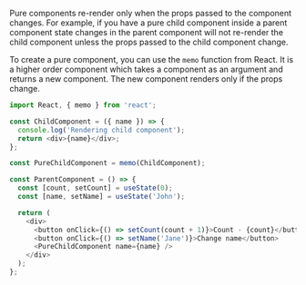 Pure components re-render only when the props passed to the component changes. For example, if you have a pure child component inside a parent component state changes in the parent component will not re-render the child component unless the props passed to the child component change.

To create a pure component, you can use the `memo` function from React. It is a higher order component which takes a component as an argument and returns a new component. The new component renders only if the props change.

```javascript
import React, { memo } from 'react';

const ChildComponent = ({ name }) => {
  console.log('Rendering child component');
  return <div>{name}</div>;
};

const PureChildComponent = memo(ChildComponent);

const ParentComponent = () => {
  const [count, setCount] = useState(0);
  const [name, setName] = useState('John');

  return (
    <div>
      <button onClick={() => setCount(count + 1)}>Count - {count}</button>
      <button onClick={() => setName('Jane')}>Change name</button>
      <PureChildComponent name={name} />
    </div>
  );
};
```